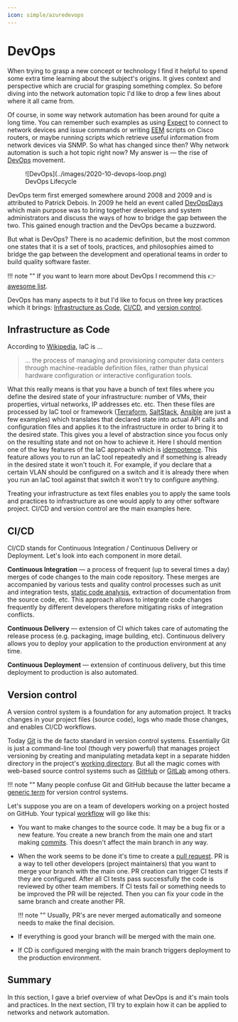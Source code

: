 ```yaml
---
icon: simple/azuredevops
---
```


# DevOps

When trying to grasp a new concept or technology I find it helpful to spend some extra time learning about the subject's origins. It gives context and perspective which are crucial for grasping something complex. So before diving into the network automation topic I'd like to drop a few lines about where it all came from.

Of course, in some way network automation has been around for quite a long time. You can remember such examples as using [Expect](https://en.wikipedia.org/wiki/Expect) to connect to network devices and issue commands or writing [EEM](https://en.wikipedia.org/wiki/Embedded_event_manager) scripts on Cisco routers, or maybe running scripts which retrieve useful information from network devices via SNMP. So what has changed since then? Why network automation is such a hot topic right now? My answer is &mdash; the rise of [DevOps](https://en.wikipedia.org/wiki/DevOps) movement.

<figure markdown>
  ![DevOps](../images/2020-10-devops-loop.png)
  <figcaption>DevOps Lifecycle</figcaption>
</figure>

DevOps term first emerged somewhere around 2008 and 2009 and is attributed to Patrick Debois. In 2009 he held an event called [DevOpsDays](https://devopsdays.org/) which main purpose was to bring together developers and system administrators and discuss the ways of how to bridge the gap between the two. This gained enough traction and the DevOps became a buzzword.

But what is DevOps? There is no academic definition, but the most common one states that it is a set of tools, practices, and philosophies aimed to bridge the gap between the development and operational teams in order to build quality software faster.

!!! note ""
    If you want to learn more about DevOps I recommend this 👉  [awesome list](https://github.com/AcalephStorage/awesome-devops).

DevOps has many aspects to it but I'd like to focus on three key practices which it brings: [Infrastructure as Code](#infrastructure-as-code), [CI/CD](#cicd), and [version control](#version-control).

## Infrastructure as Code

According to [Wikipedia](https://en.wikipedia.org/wiki/Infrastructure_as_code), IaC is ...
>... the process of managing and provisioning computer data centers through machine-readable definition files, rather than physical hardware configuration or interactive configuration tools.

What this really means is that you have a bunch of text files where you define the desired state of your infrastructure: number of VMs, their properties, virtual networks, IP addresses etc. etc. Then these files are processed by IaC tool or framework ([Terraform](https://www.terraform.io/), [SaltStack](https://www.saltstack.com/), [Ansible](#ansible) are just a few examples) which translates that declared state into actual API calls and configuration files and applies it to the infrastructure in order to bring it to the desired state. This gives you a level of abstraction since you focus only on the resulting state and not on how to achieve it. Here I should mention one of the key features of the IaC approach which is [idempotence](https://en.wikipedia.org/wiki/Idempotence). This feature allows you to run an IaC tool repeatedly and if something is already in the desired state it won't touch it. For example, if you declare that a certain VLAN should be configured on a switch and it is already there when you run an IaC tool against that switch it won't try to configure anything.

Treating your infrastructure as text files enables you to apply the same tools and practices to infrastructure as one would apply to any other software project. CI/CD and version control are the main examples here.

## CI/CD

CI/CD stands for Continuous Integration / Continuous Delivery or Deployment. Let's look into each component in more detail.

**Continuous Integration** &mdash; a process of frequent (up to several times a day) merges of code changes to the main code repository. These merges are accompanied by various tests and quality control processes such as unit and integration tests, [static code analysis](https://en.wikipedia.org/wiki/Static_program_analysis), extraction of documentation from the source code, etc. This approach allows to integrate code changes frequently by different developers therefore mitigating risks of integration conflicts.

**Continuous Delivery** &mdash; extension of CI which takes care of automating the release process (e.g. packaging, image building, etc). Continuous delivery allows you to deploy your application to the production environment at any time.

**Continuous Deployment** &mdash; extension of continuous delivery, but this time deployment to production is also automated.

## Version control

A version control system is a foundation for any automation project. It tracks changes in your project files (source code), logs who made those changes, and enables CI/CD workflows.

Today [Git](#git) is the de facto standard in version control systems. Essentially Git is just a command-line tool (though very powerful) that manages project versioning by creating and manipulating metadata kept in a separate hidden directory in the project's [working directory](https://en.wikipedia.org/wiki/Working_directory). But all the magic comes with web-based source control systems such as [GitHub](https://github.com/) or [GitLab](https://about.gitlab.com/) among others.

!!! note ""
    Many people confuse Git and GitHub because the latter became a [generic term](https://en.wikipedia.org/wiki/Generic_trademark) for version control systems.

Let's suppose you are on a team of developers working on a project hosted on GitHub. Your typical [workflow](https://guides.github.com/introduction/flow/)  will go like this:

* You want to make changes to the source code. It may be a bug fix or a new feature. You create a new branch from the main one and start making [commits](#commit). This doesn't affect the main branch in any way.
* When the work seems to be done it's time to create a [pull request](#pull-merge-request). PR is a way to tell other developers (project maintainers) that you want to merge your branch with the main one. PR creation can trigger CI tests if they are configured. After all CI tests pass successfully the code is reviewed by other team members. If CI tests fail or something needs to be improved the PR will be rejected. Then you can fix your code in the same branch and create another PR.

    !!! note ""
        Usually, PR's are never merged automatically and someone needs to make the final decision.

* If everything is good your branch will be merged with the main one.
* If CD is configured merging with the main branch triggers deployment to the production environment.

## Summary

In this section, I gave a brief overview of what DevOps is and it's main tools and practices. In the next section, I'll try to explain how it can be applied to networks and network automation.